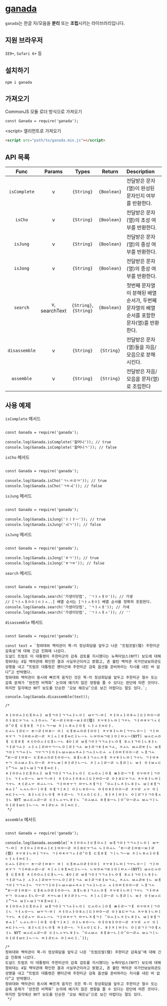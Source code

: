 # [ganada](https://github.com/mohwa/ganada)

`ganada`는 한글 자/모음을 **분리** 또는 **조립**시키는 라이브러리입니다.

## 지원 브라우저

`IE9+`, `Safari 6+` 등

## 설치하기

```
npm i ganada
```

## 가져오기

CommonJS 모듈 로더 방식으로 가져오기

```
const Ganada = require('ganada');
```


\<script\> 엘리먼트로 가져오기

```html
<script src="path/to/ganada.min.js"></script>
```

## API 목록

|Func|Params|Types|Return|Description|
|:--:|:--:|:--:|:-----:|:----------|
|`isComplete`|v|`{String}`|`{Boolean}`|전달받은 문자(열)이 완성된 문자인지 여부를 반환한다.|
|`isCho`|v|`{String}`|`{Boolean}`|전달받은 문자(열)의 초성 여부를 반환한다.|
|`isJung`|v|`{String}`|`{Boolean}`|전달받은 문자(열)의 중성 여부를 반환한다.|
|`isJong`|v|`{String}`|`{Boolean}`|전달받은 문자(열)의 종성 여부를 반환한다.|
|`search`|v, searchText|`{String}`, `{String}`|`{Boolean}`|첫번째 문자열이 분해된 배열 순서가, 두번째 문자열의 배열 순서를 포함한 문자(열)를 반환한다.|
|`disassemble`|v|`{String}`|`{String}`|전달받은 문자(열)들을 자음/모음으로 분해시킨다.|
|`assemble`|v|`{String}`|`{String}`|전달받은 자음/모음을 문자(열)로 조립한다|


## 사용 예제

`isComplete` 메서드
```

const Ganada = require('ganada');

console.log(Ganada.isComplete('할머니')); // true
console.log(Ganada.isComplete('할머니ㄱ')); // false

```

`isCho` 메서드
```

const Ganada = require('ganada');

console.log(Ganada.isCho('ㄱㄴㄸㄹㄲ')); // true
console.log(Ganada.isCho('ㄱㄸㅚ')); // false

```

`isJung` 메서드
```

const Ganada = require('ganada');

console.log(Ganada.isJung('ㅏㅣㅑㅡ')); // true
console.log(Ganada.isJung('ㅚㄱ')); // false

```

`isJung` 메서드
```

const Ganada = require('ganada');

console.log(Ganada.isJong('ㅎㄱ')); // true
console.log(Ganada.isJong('ㅎㄱㄸ')); // false

```

`search` 메서드
```

const Ganada = require('ganada');

console.log(Ganada.search('가생이닷컴', 'ㄱㅏㅅㅐㅇ')); // 가생
// [ㄱㅏㅅㅐㅇㅇㅣㄷㅏㅅ..] 배열 순서는 [ㄱㅏㅅㅐㅇ] 배열 순서를 정확히 포함한다.
console.log(Ganada.search('가생이닷컴', 'ㄱㅏㅅㅐ')); // 가새
console.log(Ganada.search('가생이닷컴', 'ㄱㅏㅅㅐㅅ')); // ''

```


`disassemble` 메서드
```

const Ganada = require('ganada');

const text = `청와대와 백악관이 북-미 정상회담을 앞두고 나온 ‘트럼프발(發) 주한미군 감축설’에 대해 긴급 진화에 나섰다.
도널드 트럼프 미 대통령이 주한미군의 감축 검토를 지시했다는 뉴욕타임스(NYT) 보도에 대해 청와대는 4일 백악관에 확인한 결과 사실무근이라고 밝혔고, 존 볼턴 백악관 국가안보보좌관도 성명을 내고 “트럼프 대통령은 펜타곤에 주한미군 감축 옵션을 준비하라는 지시를 내린 바 없다”고 반박했다.
청와대와 백악관이 동시에 빠르게 움직인 것은 북-미 정상회담을 앞두고 주한미군 철수 또는 감축 문제가 ‘완전한 비핵화’ 논의에 예기치 않은 영향을 줄 수 있다는 판단에 따른 것이다. 하지만 일각에선 NYT 보도를 단순한 ‘오보 해프닝’으로 보긴 어렵다는 말도 있다.`;

console.log(Ganada.disassemble(text));

/*

ㅊㅓㅇㅇㅗㅏㄷㅐㅇㅗㅏ ㅂㅐㄱㅇㅏㄱㄱㅗㅏㄴㅇㅣ ㅂㅜㄱ-ㅁㅣ ㅈㅓㅇㅅㅏㅇㅎㅗㅣㄷㅏㅁㅇㅡㄹ ㅇㅏㅍㄷㅜㄱㅗ ㄴㅏㅇㅗㄴ ‘ㅌㅡㄹㅓㅁㅍㅡㅂㅏㄹ(發) ㅈㅜㅎㅏㄴㅁㅣㄱㅜㄴ ㄱㅏㅁㅊㅜㄱㅅㅓㄹ’ㅇㅔ ㄷㅐㅎㅐ ㄱㅣㄴㄱㅡㅂ ㅈㅣㄴㅎㅗㅏㅇㅔ ㄴㅏㅅㅓㅆㄷㅏ.
ㄷㅗㄴㅓㄹㄷㅡ ㅌㅡㄹㅓㅁㅍㅡ ㅁㅣ ㄷㅐㅌㅗㅇㄹㅕㅇㅇㅣ ㅈㅜㅎㅏㄴㅁㅣㄱㅜㄴㅇㅡㅣ ㄱㅏㅁㅊㅜㄱ ㄱㅓㅁㅌㅗㄹㅡㄹ ㅈㅣㅅㅣㅎㅐㅆㄷㅏㄴㅡㄴ ㄴㅠㅇㅛㄱㅌㅏㅇㅣㅁㅅㅡ(NYT) ㅂㅗㄷㅗㅇㅔ ㄷㅐㅎㅐ ㅊㅓㅇㅇㅗㅏㄷㅐㄴㅡㄴ 4ㅇㅣㄹ ㅂㅐㄱㅇㅏㄱㄱㅗㅏㄴㅇㅔ ㅎㅗㅏㄱㅇㅣㄴㅎㅏㄴ ㄱㅕㄹㄱㅗㅏ ㅅㅏㅅㅣㄹㅁㅜㄱㅡㄴㅇㅣㄹㅏㄱㅗ ㅂㅏㄹㄱㅎㅕㅆㄱㅗ, ㅈㅗㄴ ㅂㅗㄹㅌㅓㄴ ㅂㅐㄱㅇㅏㄱㄱㅗㅏㄴ ㄱㅜㄱㄱㅏㅇㅏㄴㅂㅗㅂㅗㅈㅗㅏㄱㅗㅏㄴㄷㅗ ㅅㅓㅇㅁㅕㅇㅇㅡㄹ ㄴㅐㄱㅗ “ㅌㅡㄹㅓㅁㅍㅡ ㄷㅐㅌㅗㅇㄹㅕㅇㅇㅡㄴ ㅍㅔㄴㅌㅏㄱㅗㄴㅇㅔ ㅈㅜㅎㅏㄴㅁㅣㄱㅜㄴ ㄱㅏㅁㅊㅜㄱ ㅇㅗㅂㅅㅕㄴㅇㅡㄹ ㅈㅜㄴㅂㅣㅎㅏㄹㅏㄴㅡㄴ ㅈㅣㅅㅣㄹㅡㄹ ㄴㅐㄹㅣㄴ ㅂㅏ ㅇㅓㅂㅅㄷㅏ”ㄱㅗ ㅂㅏㄴㅂㅏㄱㅎㅐㅆㄷㅏ.
ㅊㅓㅇㅇㅗㅏㄷㅐㅇㅗㅏ ㅂㅐㄱㅇㅏㄱㄱㅗㅏㄴㅇㅣ ㄷㅗㅇㅅㅣㅇㅔ ㅃㅏㄹㅡㄱㅔ ㅇㅜㅁㅈㅣㄱㅇㅣㄴ ㄱㅓㅅㅇㅡㄴ ㅂㅜㄱ-ㅁㅣ ㅈㅓㅇㅅㅏㅇㅎㅗㅣㄷㅏㅁㅇㅡㄹ ㅇㅏㅍㄷㅜㄱㅗ ㅈㅜㅎㅏㄴㅁㅣㄱㅜㄴ ㅊㅓㄹㅅㅜ ㄸㅗㄴㅡㄴ ㄱㅏㅁㅊㅜㄱ ㅁㅜㄴㅈㅔㄱㅏ ‘ㅇㅗㅏㄴㅈㅓㄴㅎㅏㄴ ㅂㅣㅎㅐㄱㅎㅗㅏ’ ㄴㅗㄴㅇㅡㅣㅇㅔ ㅇㅖㄱㅣㅊㅣ ㅇㅏㄴㅎㅇㅡㄴ ㅇㅕㅇㅎㅑㅇㅇㅡㄹ ㅈㅜㄹ ㅅㅜ ㅇㅣㅆㄷㅏㄴㅡㄴ ㅍㅏㄴㄷㅏㄴㅇㅔ ㄸㅏㄹㅡㄴ ㄱㅓㅅㅇㅣㄷㅏ. ㅎㅏㅈㅣㅁㅏㄴ ㅇㅣㄹㄱㅏㄱㅇㅔㅅㅓㄴ NYT ㅂㅗㄷㅗㄹㅡㄹ ㄷㅏㄴㅅㅜㄴㅎㅏㄴ ‘ㅇㅗㅂㅗ ㅎㅐㅍㅡㄴㅣㅇ’ㅇㅡㄹㅗ ㅂㅗㄱㅣㄴ ㅇㅓㄹㅕㅂㄷㅏㄴㅡㄴ ㅁㅏㄹㄷㅗ ㅇㅣㅆㄷㅏ.
 */

```

`assemble` 메서드
```

const Ganada = require('ganada');

console.log(Ganada.assemble(`ㅊㅓㅇㅇㅗㅏㄷㅐㅇㅗㅏ ㅂㅐㄱㅇㅏㄱㄱㅗㅏㄴㅇㅣ ㅂㅜㄱ-ㅁㅣ ㅈㅓㅇㅅㅏㅇㅎㅗㅣㄷㅏㅁㅇㅡㄹ ㅇㅏㅍㄷㅜㄱㅗ ㄴㅏㅇㅗㄴ ‘ㅌㅡㄹㅓㅁㅍㅡㅂㅏㄹ(發) ㅈㅜㅎㅏㄴㅁㅣㄱㅜㄴ ㄱㅏㅁㅊㅜㄱㅅㅓㄹ’ㅇㅔ ㄷㅐㅎㅐ ㄱㅣㄴㄱㅡㅂ ㅈㅣㄴㅎㅗㅏㅇㅔ ㄴㅏㅅㅓㅆㄷㅏ.
ㄷㅗㄴㅓㄹㄷㅡ ㅌㅡㄹㅓㅁㅍㅡ ㅁㅣ ㄷㅐㅌㅗㅇㄹㅕㅇㅇㅣ ㅈㅜㅎㅏㄴㅁㅣㄱㅜㄴㅇㅡㅣ ㄱㅏㅁㅊㅜㄱ ㄱㅓㅁㅌㅗㄹㅡㄹ ㅈㅣㅅㅣㅎㅐㅆㄷㅏㄴㅡㄴ ㄴㅠㅇㅛㄱㅌㅏㅇㅣㅁㅅㅡ(NYT) ㅂㅗㄷㅗㅇㅔ ㄷㅐㅎㅐ ㅊㅓㅇㅇㅗㅏㄷㅐㄴㅡㄴ 4ㅇㅣㄹ ㅂㅐㄱㅇㅏㄱㄱㅗㅏㄴㅇㅔ ㅎㅗㅏㄱㅇㅣㄴㅎㅏㄴ ㄱㅕㄹㄱㅗㅏ ㅅㅏㅅㅣㄹㅁㅜㄱㅡㄴㅇㅣㄹㅏㄱㅗ ㅂㅏㄹㄱㅎㅕㅆㄱㅗ, ㅈㅗㄴ ㅂㅗㄹㅌㅓㄴ ㅂㅐㄱㅇㅏㄱㄱㅗㅏㄴ ㄱㅜㄱㄱㅏㅇㅏㄴㅂㅗㅂㅗㅈㅗㅏㄱㅗㅏㄴㄷㅗ ㅅㅓㅇㅁㅕㅇㅇㅡㄹ ㄴㅐㄱㅗ “ㅌㅡㄹㅓㅁㅍㅡ ㄷㅐㅌㅗㅇㄹㅕㅇㅇㅡㄴ ㅍㅔㄴㅌㅏㄱㅗㄴㅇㅔ ㅈㅜㅎㅏㄴㅁㅣㄱㅜㄴ ㄱㅏㅁㅊㅜㄱ ㅇㅗㅂㅅㅕㄴㅇㅡㄹ ㅈㅜㄴㅂㅣㅎㅏㄹㅏㄴㅡㄴ ㅈㅣㅅㅣㄹㅡㄹ ㄴㅐㄹㅣㄴ ㅂㅏ ㅇㅓㅂㅅㄷㅏ”ㄱㅗ ㅂㅏㄴㅂㅏㄱㅎㅐㅆㄷㅏ.
ㅊㅓㅇㅇㅗㅏㄷㅐㅇㅗㅏ ㅂㅐㄱㅇㅏㄱㄱㅗㅏㄴㅇㅣ ㄷㅗㅇㅅㅣㅇㅔ ㅃㅏㄹㅡㄱㅔ ㅇㅜㅁㅈㅣㄱㅇㅣㄴ ㄱㅓㅅㅇㅡㄴ ㅂㅜㄱ-ㅁㅣ ㅈㅓㅇㅅㅏㅇㅎㅗㅣㄷㅏㅁㅇㅡㄹ ㅇㅏㅍㄷㅜㄱㅗ ㅈㅜㅎㅏㄴㅁㅣㄱㅜㄴ ㅊㅓㄹㅅㅜ ㄸㅗㄴㅡㄴ ㄱㅏㅁㅊㅜㄱ ㅁㅜㄴㅈㅔㄱㅏ ‘ㅇㅗㅏㄴㅈㅓㄴㅎㅏㄴ ㅂㅣㅎㅐㄱㅎㅗㅏ’ ㄴㅗㄴㅇㅡㅣㅇㅔ ㅇㅖㄱㅣㅊㅣ ㅇㅏㄴㅎㅇㅡㄴ ㅇㅕㅇㅎㅑㅇㅇㅡㄹ ㅈㅜㄹ ㅅㅜ ㅇㅣㅆㄷㅏㄴㅡㄴ ㅍㅏㄴㄷㅏㄴㅇㅔ ㄸㅏㄹㅡㄴ ㄱㅓㅅㅇㅣㄷㅏ. ㅎㅏㅈㅣㅁㅏㄴ ㅇㅣㄹㄱㅏㄱㅇㅔㅅㅓㄴ NYT ㅂㅗㄷㅗㄹㅡㄹ ㄷㅏㄴㅅㅜㄴㅎㅏㄴ ‘ㅇㅗㅂㅗ ㅎㅐㅍㅡㄴㅣㅇ’ㅇㅡㄹㅗ ㅂㅗㄱㅣㄴ ㅇㅓㄹㅕㅂㄷㅏㄴㅡㄴ ㅁㅏㄹㄷㅗ ㅇㅣㅆㄷㅏ.`));

/*
청와대와 백악관이 북-미 정상회담을 앞두고 나온 ‘트럼프발(發) 주한미군 감축설’에 대해 긴급 진화에 나섰다.
도널드 트럼프 미 대통령이 주한미군의 감축 검토를 지시했다는 뉴욕타임스(NYT) 보도에 대해 청와대는 4일 백악관에 확인한 결과 사실무근이라고 밝혔고, 존 볼턴 백악관 국가안보보좌관도 성명을 내고 “트럼프 대통령은 펜타곤에 주한미군 감축 옵션을 준비하라는 지시를 내린 바 없다”고 반박했다.
청와대와 백악관이 동시에 빠르게 움직인 것은 북-미 정상회담을 앞두고 주한미군 철수 또는 감축 문제가 ‘완전한 비핵화’ 논의에 예기치 않은 영향을 줄 수 있다는 판단에 따른 것이다. 하지만 일각에선 NYT 보도를 단순한 ‘오보 해프닝’으로 보긴 어렵다는 말도 있다.
 */


```
